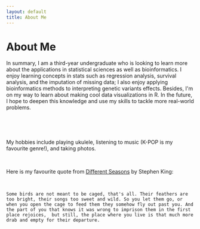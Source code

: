 ```yaml
---
layout: default
title: About Me
---
```

# About Me


In summary, I am a third-year undergraduate who is looking to learn more about the applications in statistical sciences as well as bioinformatics. 
I enjoy learning concepts in stats such as regression analysis, survival analysis, and the imputation of missing data; I also 
enjoy applying bioinformatics methods to interpreting genetic variants effects. Besides, I'm on my way to learn about making cool data visualizations in R.
In the future, I hope to deepen this knowledge and use my skills to tackle more real-world problems.

&nbsp;

[//]: # (currently working)

&nbsp;

My hobbies include playing ukulele, listening to music (K-POP is my favourite genre!), and taking photos.

&nbsp;

Here is my favourite quote from [Different Seasons](https://stephenking.com/works/collection/different-seasons.html) by Stephen King:

&nbsp;

`Some birds are not meant to be caged, that's all. Their feathers are too bright, their songs too sweet and wild. So you let them go, or when you open the cage to feed them they somehow fly out past you. And the part of you that knows it was wrong to imprison them in the first place rejoices, 
but still, the place where you live is that much more drab and empty for their departure.`
